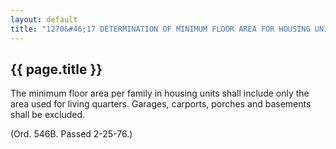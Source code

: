 ---
layout: default 
title: "1270&#46;17 DETERMINATION OF MINIMUM FLOOR AREA FOR HOUSING UNITS."---

{{ page.title }}
----------------

The minimum floor area per family in housing units shall include only
the area used for living quarters. Garages, carports, porches and
basements shall be excluded.

(Ord. 546B. Passed 2-25-76.)
